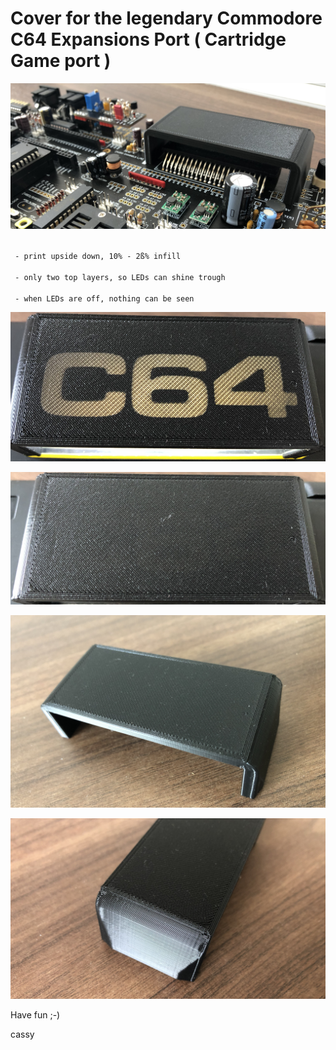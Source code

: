 # Cover for the legendary Commodore C64 Expansions Port ( Cartridge Game port )


<p align="center">
  <img src="cover0.png">
</p>


<code>
 - print upside down, 10% - 2ß% infill
</code>


<code>
 - only two top layers, so LEDs can shine trough
</code>


<code>
 - when LEDs are off, nothing can be seen
</code> 


<p align="center">
  <img src="cover1.png">
</p>

<p align="center">
  <img src="cover2.png">
</p>

<p align="center">
  <img src="cover3.png">
</p>

<p align="center">
  <img src="cover4.png">
</p>



Have fun ;-)

cassy

